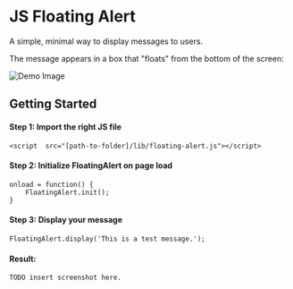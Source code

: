 # JS Floating Alert

A simple, minimal way to display messages to users.

The message appears in a box that "floats" from the bottom of the screen:

![Demo Image](https://drive.google.com/file/d/1W1gyQ-LMuySNnfuEJEelQPYAKf89qRtW/view?usp=sharing)

## Getting Started

#### Step 1: Import the right JS file
	<script  src="[path-to-folder]/lib/floating-alert.js"></script>
	
#### Step 2: Initialize FloatingAlert on page load
	onload = function() {
		FloatingAlert.init();
	}

#### Step 3: Display your message
	FloatingAlert.display('This is a test message.');

#### Result:

    TODO insert screenshot here.